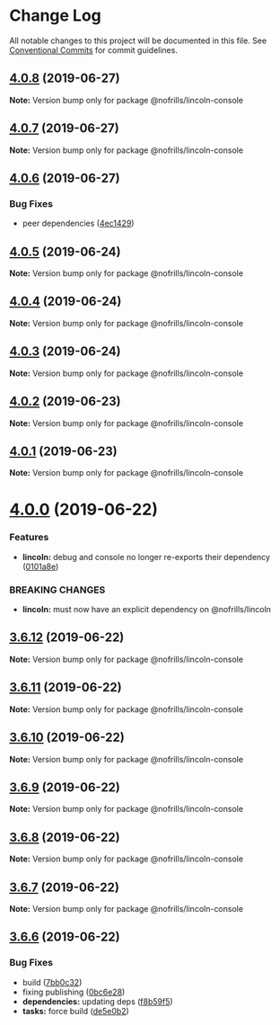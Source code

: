 # Change Log

All notable changes to this project will be documented in this file.
See [Conventional Commits](https://conventionalcommits.org) for commit guidelines.

## [4.0.8](https://github.com/nativecode-dev/nofrills-console/compare/@nofrills/lincoln-console@4.0.7...@nofrills/lincoln-console@4.0.8) (2019-06-27)

**Note:** Version bump only for package @nofrills/lincoln-console





## [4.0.7](https://github.com/nativecode-dev/nofrills-console/compare/@nofrills/lincoln-console@4.0.4...@nofrills/lincoln-console@4.0.7) (2019-06-27)

**Note:** Version bump only for package @nofrills/lincoln-console





## [4.0.6](https://github.com/nativecode-dev/nofrills-console/compare/@nofrills/lincoln-console@4.0.5...@nofrills/lincoln-console@4.0.6) (2019-06-27)


### Bug Fixes

* peer dependencies ([4ec1429](https://github.com/nativecode-dev/nofrills-console/commit/4ec1429))





## [4.0.5](https://github.com/nativecode-dev/nofrills-console/compare/@nofrills/lincoln-console@4.0.4...@nofrills/lincoln-console@4.0.5) (2019-06-24)

**Note:** Version bump only for package @nofrills/lincoln-console





## [4.0.4](https://github.com/nativecode-dev/nofrills-console/compare/@nofrills/lincoln-console@4.0.1...@nofrills/lincoln-console@4.0.4) (2019-06-24)

**Note:** Version bump only for package @nofrills/lincoln-console





## [4.0.3](https://github.com/nativecode-dev/nofrills-console/compare/@nofrills/lincoln-console@4.0.2...@nofrills/lincoln-console@4.0.3) (2019-06-24)

**Note:** Version bump only for package @nofrills/lincoln-console





## [4.0.2](https://github.com/nativecode-dev/nofrills-console/compare/@nofrills/lincoln-console@4.0.1...@nofrills/lincoln-console@4.0.2) (2019-06-23)

**Note:** Version bump only for package @nofrills/lincoln-console





## [4.0.1](https://github.com/nativecode-dev/nofrills-console/compare/@nofrills/lincoln-console@3.6.10...@nofrills/lincoln-console@4.0.1) (2019-06-23)

**Note:** Version bump only for package @nofrills/lincoln-console





# [4.0.0](https://github.com/nativecode-dev/nofrills-console/compare/@nofrills/lincoln-console@3.6.12...@nofrills/lincoln-console@4.0.0) (2019-06-22)


### Features

* **lincoln:** debug and console no longer re-exports their dependency ([0101a8e](https://github.com/nativecode-dev/nofrills-console/commit/0101a8e))


### BREAKING CHANGES

* **lincoln:** must now have an explicit dependency on @nofrills/lincoln





## [3.6.12](https://github.com/nativecode-dev/nofrills-console/compare/@nofrills/lincoln-console@3.6.11...@nofrills/lincoln-console@3.6.12) (2019-06-22)

**Note:** Version bump only for package @nofrills/lincoln-console





## [3.6.11](https://github.com/nativecode-dev/nofrills-console/compare/@nofrills/lincoln-console@3.6.10...@nofrills/lincoln-console@3.6.11) (2019-06-22)

**Note:** Version bump only for package @nofrills/lincoln-console





## [3.6.10](https://github.com/nativecode-dev/nofrills-console/compare/@nofrills/lincoln-console@3.6.7...@nofrills/lincoln-console@3.6.10) (2019-06-22)

**Note:** Version bump only for package @nofrills/lincoln-console





## [3.6.9](https://github.com/nativecode-dev/nofrills-console/compare/@nofrills/lincoln-console@3.6.8...@nofrills/lincoln-console@3.6.9) (2019-06-22)

**Note:** Version bump only for package @nofrills/lincoln-console





## [3.6.8](https://github.com/nativecode-dev/nofrills-console/compare/@nofrills/lincoln-console@3.6.7...@nofrills/lincoln-console@3.6.8) (2019-06-22)

**Note:** Version bump only for package @nofrills/lincoln-console





## [3.6.7](https://github.com/nativecode-dev/nofrills-console/compare/@nofrills/lincoln-console@3.6.6...@nofrills/lincoln-console@3.6.7) (2019-06-22)

**Note:** Version bump only for package @nofrills/lincoln-console





## [3.6.6](https://github.com/nativecode-dev/nofrills-console/compare/@nofrills/lincoln-console@3.6.5...@nofrills/lincoln-console@3.6.6) (2019-06-22)


### Bug Fixes

* build ([7bb0c32](https://github.com/nativecode-dev/nofrills-console/commit/7bb0c32))
* fixing publishing ([0bc6e28](https://github.com/nativecode-dev/nofrills-console/commit/0bc6e28))
* **dependencies:** updating deps ([f8b59f5](https://github.com/nativecode-dev/nofrills-console/commit/f8b59f5))
* **tasks:** force build ([de5e0b2](https://github.com/nativecode-dev/nofrills-console/commit/de5e0b2))
